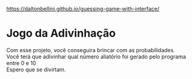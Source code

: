 https://daltonbellini.github.io/guessing-game-with-interface/
<h1>Jogo da Adivinhação</h1>
<p>Com esse projeto, você conseguira brincar com as probabilidades.<br>
Você terá que adivinhar qual número aliatório foi gerado pelo programa entre 0 e 10<br>
Espero que se divirtam.</p>
